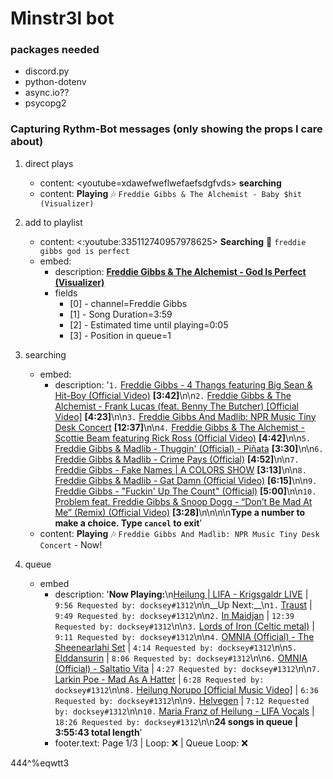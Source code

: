 # Minstr3l bot

### packages needed
- discord.py
- python-dotenv
- async.io??
- psycopg2

### Capturing Rythm-Bot messages (only showing the props I care about)
1. direct plays
    - content: <youtube=xdawefweflwefaefsdgfvds> **searching**
    - content: **Playing** 🎶 `Freddie Gibbs & The Alchemist - Baby $hit (Visualizer)`

2. add to playlist
    - content: <:youtube:335112740957978625> **Searching** 🔎 `freddie gibbs god is perfect`
    - embed:
        - description: **[Freddie Gibbs & The Alchemist - God Is Perfect (Visualizer)](https://www.youtube.com/watch?v=zCewP3CEJ38)**
        - fields
            - [0] - channel=Freddie Gibbs
            - [1] - Song Duration=3:59
            - [2] - Estimated time until playing=0:05
            - [3] - Position in queue=1

3. searching
    - embed:
        - description: '`1.` [Freddie Gibbs - 4 Thangs featuring Big Sean & Hit-Boy (Official Video)](https://www.youtube.com/watch?v=NXgeVXkPINo) **[3:42]**\n\n`2.` [Freddie Gibbs & The Alchemist - Frank Lucas (feat. Benny The Butcher) [Official Video]](https://www.youtube.com/watch?v=09pjULtApQs) **[4:23]**\n\n`3.` [Freddie Gibbs And Madlib: NPR Music Tiny Desk Concert](https://www.youtube.com/watch?v=1alXHOMDBN4) **[12:37]**\n\n`4.` [Freddie Gibbs & The Alchemist - Scottie Beam featuring Rick Ross (Official Video)](https://www.youtube.com/watch?v=GT9IWNxHupc) **[4:42]**\n\n`5.` [Freddie Gibbs & Madlib - Thuggin\' (Official) - Piñata](https://www.youtube.com/watch?v=vbxcPy1qJTU) **[3:30]**\n\n`6.` [Freddie Gibbs & Madlib - Crime Pays (Official)](https://www.youtube.com/watch?v=u8R7fmLYgi4) **[4:52]**\n\n`7.` [Freddie Gibbs - Fake Names | A COLORS SHOW](https://www.youtube.com/watch?v=kxZaovFzw5Q) **[3:13]**\n\n`8.` [Freddie Gibbs & Madlib  - Gat Damn  (Official Video)](https://www.youtube.com/watch?v=yfgSNegNc8w) **[6:15]**\n\n`9.` [Freddie Gibbs - "Fuckin\' Up The Count" (Official)](https://www.youtube.com/watch?v=23O2U41p6cY) **[5:00]**\n\n`10.` [Problem feat. Freddie Gibbs & Snoop Dogg - “Don’t Be Mad At Me” (Remix) (Official Video)](https://www.youtube.com/watch?v=UEaRIhM7F9M) **[3:28]**\n\n\n\n**Type a number to make a choice. Type `cancel` to exit**'
    - content: **Playing** 🎶 `Freddie Gibbs And Madlib: NPR Music Tiny Desk Concert` - Now!

4. queue
    - embed
        - description: '__Now Playing:__\n[Heilung | LIFA - Krigsgaldr LIVE](https://youtube.com/watch?v=QRg_8NNPTD8) | `9:56 Requested by: docksey#1312`\n\n__Up Next:__\n`1.` [Traust](https://youtube.com/watch?v=xh49HehENPE) | `9:49 Requested by: docksey#1312`\n\n`2.` [In Maidjan](https://youtube.com/watch?v=5CTE2GLWtjE) | `12:39 Requested by: docksey#1312`\n\n`3.` [Lords of Iron (Celtic metal)](https://youtube.com/watch?v=U5u9glfqDsc) | `9:11 Requested by: docksey#1312`\n\n`4.` [OMNIA (Official) - The Sheenearlahi Set](https://youtube.com/watch?v=KKwVGqXM8u4) | `4:14 Requested by: docksey#1312`\n\n`5.` [Elddansurin](https://youtube.com/watch?v=Xph2Phcj0LA) | `8:06 Requested by: docksey#1312`\n\n`6.` [OMNIA (Official) - Saltatio Vita](https://youtube.com/watch?v=69OSmdm9G3w) | `4:27 Requested by: docksey#1312`\n\n`7.` [Larkin Poe - Mad As A Hatter](https://youtube.com/watch?v=dGEjbJkxFhs) | `6:28 Requested by: docksey#1312`\n\n`8.` [Heilung Norupo [Official Music Video]](https://youtube.com/watch?v=64CACoHNBEI) | `6:36 Requested by: docksey#1312`\n\n`9.` [Helvegen](https://youtube.com/watch?v=hNUJCH3CeR8) | `7:12 Requested by: docksey#1312`\n\n`10.` [Maria Franz of Heilung - LIFA Vocals](https://youtube.com/watch?v=KSfA0i6Typw) | `18:26 Requested by: docksey#1312`\n\n**24 songs in queue | 3:55:43 total length**'
        - footer.text: Page 1/3 | Loop: ❌ | Queue Loop: ❌

444^%eqwtt3